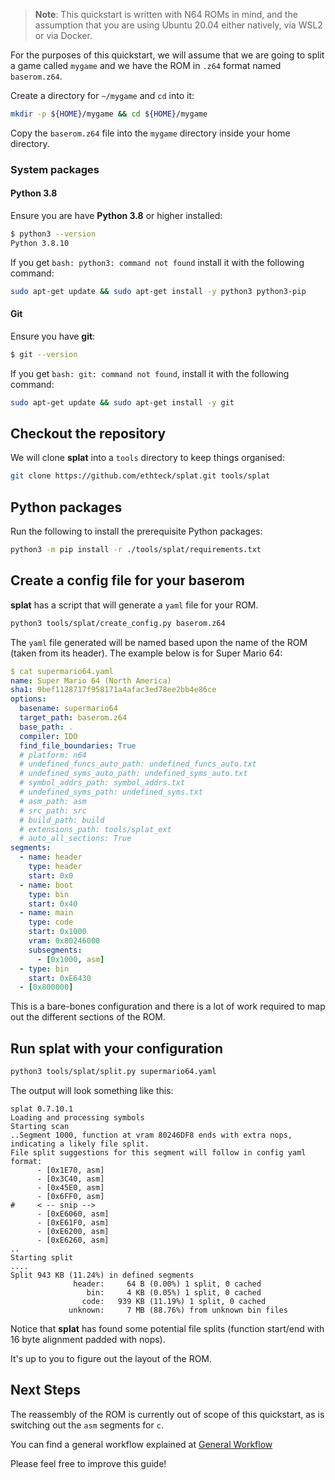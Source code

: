 > **Note**: This quickstart is written with N64 ROMs in mind, and the assumption that you are using Ubuntu 20.04 either natively, via WSL2 or via Docker.

For the purposes of this quickstart, we will assume that we are going to split a game called `mygame` and we have the ROM in `.z64` format named `baserom.z64`.

Create a directory for `~/mygame` and `cd` into it:

```sh
mkdir -p ${HOME}/mygame && cd ${HOME}/mygame
```

Copy the `baserom.z64` file into the `mygame` directory inside your home directory.

### System packages

#### Python 3.8

Ensure you are have **Python 3.8** or higher installed:

```sh
$ python3 --version
Python 3.8.10
```

If you get `bash: python3: command not found` install it with the following command:

```sh
sudo apt-get update && sudo apt-get install -y python3 python3-pip
```

#### Git

Ensure you have **git**:

```sh
$ git --version
```

If you get `bash: git: command not found`, install it with the following command:

```sh
sudo apt-get update && sudo apt-get install -y git
```

## Checkout the repository

We will clone **splat** into a `tools` directory to keep things organised:

```sh
git clone https://github.com/ethteck/splat.git tools/splat
```

## Python packages

Run the following to install the prerequisite Python packages:

```sh
python3 -m pip install -r ./tools/splat/requirements.txt
```

## Create a config file for your baserom

**splat** has a script that will generate a `yaml` file for your ROM.

```sh
python3 tools/splat/create_config.py baserom.z64
```

The `yaml` file generated will be named based upon the name of the ROM (taken from its header). The example below is for Super Mario 64:

```yaml
$ cat supermario64.yaml
name: Super Mario 64 (North America)
sha1: 9bef1128717f958171a4afac3ed78ee2bb4e86ce
options:
  basename: supermario64
  target_path: baserom.z64
  base_path: .
  compiler: IDO
  find_file_boundaries: True
  # platform: n64
  # undefined_funcs_auto_path: undefined_funcs_auto.txt
  # undefined_syms_auto_path: undefined_syms_auto.txt
  # symbol_addrs_path: symbol_addrs.txt
  # undefined_syms_path: undefined_syms.txt
  # asm_path: asm
  # src_path: src
  # build_path: build
  # extensions_path: tools/splat_ext
  # auto_all_sections: True
segments:
  - name: header
    type: header
    start: 0x0
  - name: boot
    type: bin
    start: 0x40
  - name: main
    type: code
    start: 0x1000
    vram: 0x80246000
    subsegments:
      - [0x1000, asm]
  - type: bin
    start: 0xE6430
  - [0x800000]
```

This is a bare-bones configuration and there is a lot of work required to map out the different sections of the ROM.

## Run splat with your configuration

```sh
python3 tools/splat/split.py supermario64.yaml
```

The output will look something like this:
```
splat 0.7.10.1
Loading and processing symbols
Starting scan
..Segment 1000, function at vram 80246DF8 ends with extra nops, indicating a likely file split.
File split suggestions for this segment will follow in config yaml format:
      - [0x1E70, asm]
      - [0x3C40, asm]
      - [0x45E0, asm]
      - [0x6FF0, asm]
#     < -- snip -->
      - [0xE6060, asm]
      - [0xE61F0, asm]
      - [0xE6200, asm]
      - [0xE6260, asm]
..
Starting split
....
Split 943 KB (11.24%) in defined segments
              header:     64 B (0.00%) 1 split, 0 cached
                 bin:     4 KB (0.05%) 1 split, 0 cached
                code:   939 KB (11.19%) 1 split, 0 cached
             unknown:     7 MB (88.76%) from unknown bin files
```

Notice that **splat** has found some potential file splits (function start/end with 16 byte alignment padded with nops).

It's up to you to figure out the layout of the ROM.


## Next Steps

The reassembly of the ROM is currently out of scope of this quickstart, as is switching out the `asm` segments for `c`.

You can find a general workflow explained at [General Workflow](https://github.com/ethteck/splat/wiki/General-Workflow)

Please feel free to improve this guide!

